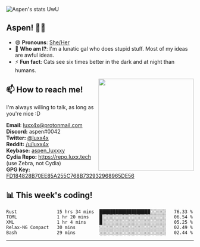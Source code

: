 ![Aspen's stats UwU](https://github-readme-stats.vercel.app/api?username=aspenluxxxy&show_icons=true&theme=onedark)

## Aspen! 🏳️‍⚧️

 - 😄 **Pronouns**: [She/Her](https://www.mypronouns.org/she-her)
 - 👩 **Who am I?**: I'm a lunatic gal who does stupid stuff. Most of my ideas are awful ideas.  
 - ⚡ **Fun fact**: <!--START_SECTION:catfact-->Cats see six times better in the dark and at night than humans.<!--END_SECTION:catfact-->
 
<img align="right" src="https://raw.githubusercontent.com/aspenluxxxy/aspenluxxxy/master/crab.jpg" width="256px" height="247px" />  

## 📫 How to reach me!
I'm always willing to talk, as long as you're nice :D

**Email**: luxx4x@protonmail.com  
**Discord:** aspen#0042  
**Twitter:** [@luxx4x](https://twitter.com/luxx4x)  
**Reddit:** [/u/luxx4x](https://reddit.com/user/luxx4x/)  
**Keybase:** [aspen_luxxxy](https://keybase.io/aspen_luxxxy)  
**Cydia Repo:** https://repo.luxx.tech (use Zebra, not Cydia)  
**GPG Key:** [FD184828B70EE85A255C768B732932968965DE56](https://aspenuwu.me/aspen-public.asc)

## 📊 **This week's coding!**
<!--START_SECTION:waka-->
```text
Rust               15 hrs 34 mins  ███████████████████░░░░░░   76.33 % 
TOML               1 hr 20 mins    █░░░░░░░░░░░░░░░░░░░░░░░░   06.54 % 
XML                1 hr 4 mins     █░░░░░░░░░░░░░░░░░░░░░░░░   05.25 % 
Relax-NG Compact   30 mins         ░░░░░░░░░░░░░░░░░░░░░░░░░   02.49 % 
Bash               29 mins         ░░░░░░░░░░░░░░░░░░░░░░░░░   02.44 %
```
<!--END_SECTION:waka-->

-------

